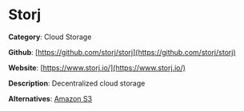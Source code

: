 
# Storj

**Category**: Cloud Storage

**Github**: [https://github.com/storj/storj](https://github.com/storj/storj)

**Website**: [https://www.storj.io/](https://www.storj.io/)

**Description**:
Decentralized cloud storage

**Alternatives**: [Amazon S3](https://aws.amazon.com/s3/)
